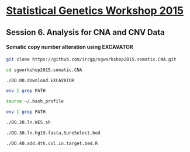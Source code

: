 # [Statistical Genetics Workshop 2015](http://www.kogo.or.kr/webapp/event/2015/sgworkshop/1/)
## Session 6. Analysis for CNA and CNV Data
#### Somatic copy number alteration using EXCAVATOR

```bash
git clone https://github.com/ircgp/sgworkshop2015.somatic.CNA.git

cd sgworkshop2015.somatic.CNA

./DO.00.download.EXCAVATOR

env | grep PATH

source ~/.bash_profile

env | grep PATH

./DO.20.ln.WES.sh

./DO.30.ln.hg19.fasta,SureSelect.bed

./DO.40.add.4th.col.in.target.bed.R


```
